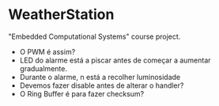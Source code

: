 # WeatherStation
"Embedded Computational Systems" course project.

- O PWM é assim?
- LED do alarme está a piscar antes de começar a aumentar gradualmente.
- Durante o alarme, n está a recolher luminosidade
- Devemos fazer disable antes de alterar o handler?
- O Ring Buffer é para fazer checksum?
